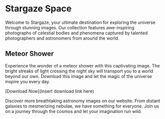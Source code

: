 <!--font:Poppins-->

# Stargaze Space

Welcome to Stargaze, your ultimate destination for exploring the universe through stunning images. Our collection features awe-inspiring photographs of celestial bodies and phenomena captured by talented photographers and astronomers from around the world.

## Meteor Shower

Experience the wonder of a meteor shower with this captivating image. The bright streaks of light crossing the night sky will transport you to a world beyond our own. Download this image and let the magic of the universe inspire you every day.

[Download Now](insert download link here)

Discover more breathtaking astronomy images on our website. From distant galaxies to mesmerizing nebulae, we have something for everyone. Join us on a journey through the cosmos and let your imagination run wild.

<!--

Write me markdown content of website with wallpaper:

"A photograph of a meteor shower, with bright streaks of light crossing the night sky."

The header of the page should not be copy of the text but rather a real content of the website which is using this wallpaper.


---


# Stargaze: A Collection of Stunning Astronomy Wallpapers

Welcome to Stargaze, your go-to destination for breathtaking astronomy wallpapers. Our collection features stunning images of celestial bodies and phenomena, captured by talented photographers and astronomers from around the world.

## Meteor Shower

Behold the beauty of a meteor shower with this captivating wallpaper. The bright streaks of light crossing the night sky will transport you to a world beyond our own. Download this wallpaper and let the magic of the universe inspire you every day.

[Download Now](insert download link here)


---


Heading should not include word "wallpaper". The website should not be about the wallpaper itself, wallpaper is just a related background, rewrite whole content.


---


# Stargaze: A Collection of Stunning Astronomy Images

Welcome to Stargaze, your ultimate destination for breathtaking astronomy images. Our collection features awe-inspiring photographs of celestial bodies and phenomena captured by talented photographers and astronomers from around the world.

## Meteor Shower

Experience the wonder of a meteor shower with this captivating image. The bright streaks of light crossing the night sky will transport you to a world beyond our own. Download this image and let the magic of the universe inspire you every day.

[Download Now](insert download link here)

Explore our website to discover more stunning astronomy images that will leave you in awe. From distant galaxies to mesmerizing nebulae, we have something for everyone. Join us on a journey through the cosmos and let your imagination run wild.


---


Heading is too long, rewrite whole content.


---


# Stargaze: Discover the Wonders of the Universe

Welcome to Stargaze, your ultimate destination for exploring the wonders of the universe. Our collection features awe-inspiring photographs of celestial bodies and phenomena captured by talented photographers and astronomers from around the world.

## Meteor Shower

Experience the wonder of a meteor shower with this captivating image. The bright streaks of light crossing the night sky will transport you to a world beyond our own. Download this image and let the magic of the universe inspire you every day.

[Download Now](insert download link here)

Explore our website to discover more stunning astronomy images that will leave you in awe. From distant galaxies to mesmerizing nebulae, we have something for everyone. Join us on a journey through the cosmos and let your imagination run wild.


---


Heading is too long, rewrite whole content.


---


# Stargaze: Explore the Universe Through Stunning Images

Welcome to Stargaze, your ultimate destination for exploring the universe through stunning images. Our collection features awe-inspiring photographs of celestial bodies and phenomena captured by talented photographers and astronomers from around the world.

## Meteor Shower

Experience the wonder of a meteor shower with this captivating image. The bright streaks of light crossing the night sky will transport you to a world beyond our own. Download this image and let the magic of the universe inspire you every day.

[Download Now](insert download link here)

Discover more breathtaking astronomy images on our website. From distant galaxies to mesmerizing nebulae, we have something for everyone. Join us on a journey through the cosmos and let your imagination run wild.


---


Write me a Google font which is best fitting for the website.

Pick from the list:
- Futura
- Orbitron
- Playfair Display
- Roboto
- Lobster
- Dancing Script
- Barlow Condensed
- Inter
- Open Sans
- IBM Plex Sans
- Poppins
- Alegreya
- Raleway
- Lato
- Exo 2
- Great Vibes
- Montserrat


Write just the font name nothing else.


---


Poppins

-->
